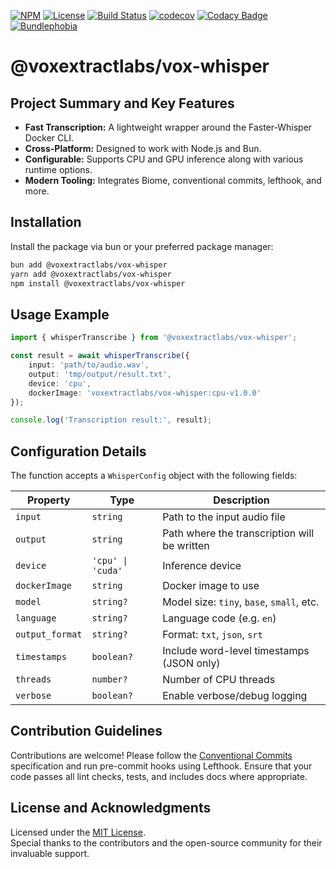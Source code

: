 [![NPM](https://img.shields.io/npm/v/@voxextractlabs/vox-whisper?label=npm)](https://www.npmjs.com/package/@voxextractlabs/vox-whisper)
[![License](https://img.shields.io/npm/l/@voxextractlabs/vox-whisper)](./LICENSE)
[![Build Status](https://github.com/VoxExtract-Labs/vox-whisper/actions/workflows/pr-check.yml/badge.svg)](https://github.com/VoxExtract-Labs/vox-whisper/actions/workflows/pr-check.yml)
[![codecov](https://codecov.io/gh/VoxExtract-Labs/vox-whisper/graph/badge.svg?token=BIYV66POTD)](https://codecov.io/gh/VoxExtract-Labs/vox-whisper)
[![Codacy Badge](https://app.codacy.com/project/badge/Grade/3c68d4afd088475a8fde5b00277cec2f)](https://app.codacy.com/gh/VoxExtract-Labs/vox-whisper/dashboard?utm_source=gh&utm_medium=referral&utm_content=&utm_campaign=Badge_grade)
[![Bundlephobia](https://img.shields.io/bundlephobia/minzip/@voxextractlabs/vox-whisper)](https://bundlephobia.com/package/@voxextractlabs/vox-whisper)

# @voxextractlabs/vox-whisper

## Project Summary and Key Features

- **Fast Transcription:** A lightweight wrapper around the Faster-Whisper Docker CLI.
- **Cross-Platform:** Designed to work with Node.js and Bun.
- **Configurable:** Supports CPU and GPU inference along with various runtime options.
- **Modern Tooling:** Integrates Biome, conventional commits, lefthook, and more.

## Installation

Install the package via bun or your preferred package manager:

```sh
bun add @voxextractlabs/vox-whisper
yarn add @voxextractlabs/vox-whisper
npm install @voxextractlabs/vox-whisper
```

## Usage Example

```ts
import { whisperTranscribe } from '@voxextractlabs/vox-whisper';

const result = await whisperTranscribe({
    input: 'path/to/audio.wav',
    output: 'tmp/output/result.txt',
    device: 'cpu',
    dockerImage: 'voxextractlabs/vox-whisper:cpu-v1.0.0'
});

console.log('Transcription result:', result);
```

## Configuration Details

The function accepts a `WhisperConfig` object with the following fields:

| Property         | Type               | Description                                  |
|------------------|--------------------|----------------------------------------------|
| `input`          | `string`           | Path to the input audio file                 |
| `output`         | `string`           | Path where the transcription will be written |
| `device`         | `'cpu' \| 'cuda'`  | Inference device                             |
| `dockerImage`    | `string`           | Docker image to use                          |
| `model`          | `string?`          | Model size: `tiny`, `base`, `small`, etc.    |
| `language`       | `string?`          | Language code (e.g. `en`)                    |
| `output_format`  | `string?`          | Format: `txt`, `json`, `srt`                 |
| `timestamps`     | `boolean?`         | Include word-level timestamps (JSON only)    |
| `threads`        | `number?`          | Number of CPU threads                        |
| `verbose`        | `boolean?`         | Enable verbose/debug logging                 |

## Contribution Guidelines

Contributions are welcome! Please follow the [Conventional Commits](https://www.conventionalcommits.org/) specification and run pre-commit hooks using Lefthook. Ensure that your code passes all lint checks, tests, and includes docs where appropriate.

## License and Acknowledgments

Licensed under the [MIT License](./LICENSE).  
Special thanks to the contributors and the open-source community for their invaluable support.

